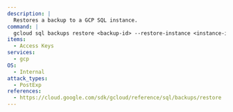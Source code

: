 ```yaml
---
description: |
  Restores a backup to a GCP SQL instance.
command: |
  gcloud sql backups restore <backup-id> --restore-instance <instance-id>
items:
  - Access Keys
services:
  - gcp
OS:
  - Internal
attack_types:
  - PostExp
references:
  - https://cloud.google.com/sdk/gcloud/reference/sql/backups/restore
---
```

